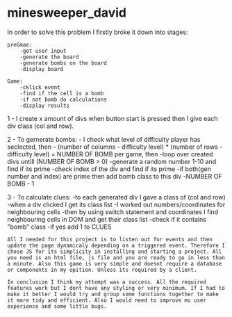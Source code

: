 # minesweeper_david
 

In order to solve this problem I firstly broke it down into stages:
	
	preGmae:
		-get user input
		-generate the board 
		-generate bombs on the board 
		-display board 

	Game: 
		-cklick event 
		-find if the cell is a bomb 
		-if not bomb do calculations
		-display results 


1 - I create x amount of divs when button start is pressed then I give each div class (col and row).

2 - To gernerate bombs:
	- I check what level of difficulty player has seclected, then
	- (number of columns - difficulty level) * (number of rows - difficulty level) = NUMBER OF BOMB per game, then
	-loop over created divs untill (NUMBER OF BOMB > 0)
		-generate a random number 1-10 and find if its prime 
		-check index of the div and find if its prime 
		-if both(gen number and index) are prime then add bomb class to this div
		-NUMBER OF BOMB - 1

3 - To calculate clues:
	-to each generated div I gave a class of (col and row)
	-when a div clicked I get its class list
	-I worked out numbers/coordinates for neighbouring cells 
	-then by using switch statement and coordinates I find neighbouring cells in DOM and get their class list 
	-check if it contains "bomb" class
	-if yes add 1 to CLUES






	All I needed for this project is to listen out for events and then update the page dynamicaly depending on a triggered event. Therefore I chose JS for its simplicity in installing and starting a project. All you need is an html file, js file and you are ready to go in less than a minute. Also this game is very simple and doesnt require a database or components in my opition. Unless its required by a client.

	In conclusion I think my attempt was a success. All the required features work but I dont have any styling or very minimum. If I had to make it better I would try and group some functions together to make it more tidy and efficient. Also I would need to improve mu user experience and some little bugs. 

